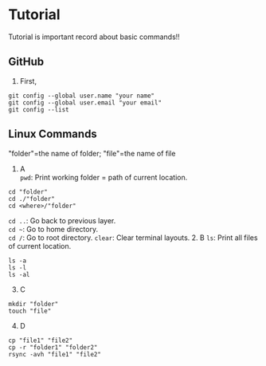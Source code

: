 # Tutorial
Tutorial is important record about basic commands!!

## GitHub
1. First,
```
git config --global user.name "your name"
git config --global user.email "your email"
git config --list
```








## Linux Commands
"folder"=the name of folder; "file"=the name of file
1. A  
`pwd`: Print working folder = path of current location.
```
cd "folder"
cd ./"folder"
cd <where>/"folder"
```
`cd ..`: Go back to previous layer.  
`cd ~`: Go to home directory.  
`cd /`: Go to root directory.
`clear`: Clear terminal layouts.
2. B
`ls`: Print all files of current location.
```
ls -a
ls -l
ls -al
```
3. C
```
mkdir "folder"
touch "file"
```
4. D
```
cp "file1" "file2"
cp -r "folder1" "folder2"
rsync -avh "file1" "file2"
```

